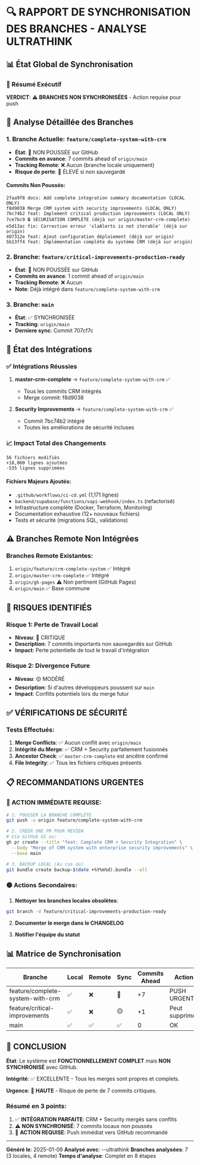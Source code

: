 # 🔍 RAPPORT DE SYNCHRONISATION DES BRANCHES - ANALYSE ULTRATHINK

## 📊 État Global de Synchronisation

### 🎯 Résumé Exécutif
**VERDICT**: ⚠️ **BRANCHES NON SYNCHRONISÉES** - Action requise pour push

## 🌿 Analyse Détaillée des Branches

### 1. Branche Actuelle: `feature/complete-system-with-crm`
- **État**: 🔴 NON POUSSÉE sur GitHub
- **Commits en avance**: 7 commits ahead of `origin/main`
- **Tracking Remote**: ❌ Aucun (branche locale uniquement)
- **Risque de perte**: 🚨 ÉLEVÉ si non sauvegardé

#### Commits Non Poussés:
```
2faa9f8 docs: Add complete integration summary documentation (LOCAL ONLY)
f8d9038 Merge CRM system with security improvements (LOCAL ONLY)
7bc74b2 feat: Implement critical production improvements (LOCAL ONLY)
7ce7bc9 🔒 SÉCURISATION COMPLÈTE (déjà sur origin/master-crm-complete)
e5d13ac fix: Correction erreur 'slaAlerts is not iterable' (déjà sur origin)
407312e feat: Ajout configuration déploiement (déjà sur origin)
5b13ff4 feat: Implémentation complète du système CRM (déjà sur origin)
```

### 2. Branche: `feature/critical-improvements-production-ready`
- **État**: 🔴 NON POUSSÉE sur GitHub
- **Commits en avance**: 1 commit ahead of `origin/main`
- **Tracking Remote**: ❌ Aucun
- **Note**: Déjà intégré dans `feature/complete-system-with-crm`

### 3. Branche: `main`
- **État**: ✅ SYNCHRONISÉE
- **Tracking**: `origin/main`
- **Derniere sync**: Commit 707cf7c

## 🔄 État des Intégrations

### ✅ Intégrations Réussies
1. **master-crm-complete** → `feature/complete-system-with-crm` ✅
   - Tous les commits CRM intégrés
   - Merge commit: f8d9038
   
2. **Security Improvements** → `feature/complete-system-with-crm` ✅
   - Commit 7bc74b2 intégré
   - Toutes les améliorations de sécurité incluses

### 📈 Impact Total des Changements
```
56 fichiers modifiés
+18,060 lignes ajoutées
-535 lignes supprimées
```

#### Fichiers Majeurs Ajoutés:
- `.github/workflows/ci-cd.yml` (1,171 lignes)
- `backend/supabase/functions/vapi-webhook/index.ts` (refactorisé)
- Infrastructure complète (Docker, Terraform, Monitoring)
- Documentation exhaustive (12+ nouveaux fichiers)
- Tests et sécurité (migrations SQL, validations)

## ⚠️ Branches Remote Non Intégrées

### Branches Remote Existantes:
1. `origin/feature/crm-complete-system` ✅ Intégré
2. `origin/master-crm-complete` ✅ Intégré
3. `origin/gh-pages` ⚠️ Non pertinent (GitHub Pages)
4. `origin/main` ✅ Base commune

## 🚨 RISQUES IDENTIFIÉS

### Risque 1: Perte de Travail Local
- **Niveau**: 🔴 CRITIQUE
- **Description**: 7 commits importants non sauvegardés sur GitHub
- **Impact**: Perte potentielle de tout le travail d'intégration

### Risque 2: Divergence Future
- **Niveau**: 🟡 MODÉRÉ
- **Description**: Si d'autres développeurs poussent sur `main`
- **Impact**: Conflits potentiels lors du merge futur

## ✅ VÉRIFICATIONS DE SÉCURITÉ

### Tests Effectués:
1. **Merge Conflicts**: ✅ Aucun conflit avec `origin/main`
2. **Intégrité du Merge**: ✅ CRM + Security parfaitement fusionnés
3. **Ancestor Check**: ✅ `master-crm-complete` est ancêtre confirmé
4. **File Integrity**: ✅ Tous les fichiers critiques présents

## 📋 RECOMMANDATIONS URGENTES

### 🔴 ACTION IMMÉDIATE REQUISE:

```bash
# 1. POUSSER LA BRANCHE COMPLÈTE
git push -u origin feature/complete-system-with-crm

# 2. CRÉER UNE PR POUR REVIEW
# Via GitHub UI ou:
gh pr create --title "feat: Complete CRM + Security Integration" \
  --body "Merge of CRM system with enterprise security improvements" \
  --base main

# 3. BACKUP LOCAL (Au cas où)
git bundle create backup-$(date +%Y%m%d).bundle --all
```

### 🟡 Actions Secondaires:

1. **Nettoyer les branches locales obsolètes**:
```bash
git branch -d feature/critical-improvements-production-ready
```

2. **Documenter le merge dans le CHANGELOG**

3. **Notifier l'équipe du statut**

## 📊 Matrice de Synchronisation

| Branche | Local | Remote | Sync | Commits Ahead | Action |
|---------|-------|--------|------|---------------|--------|
| feature/complete-system-with-crm | ✅ | ❌ | 🔴 | +7 | PUSH URGENT |
| feature/critical-improvements | ✅ | ❌ | 🟡 | +1 | Peut supprimer |
| main | ✅ | ✅ | ✅ | 0 | OK |

## 🎯 CONCLUSION

**État**: Le système est **FONCTIONNELLEMENT COMPLET** mais **NON SYNCHRONISÉ** avec GitHub.

**Intégrité**: ✅ EXCELLENTE - Tous les merges sont propres et complets.

**Urgence**: 🔴 **HAUTE** - Risque de perte de 7 commits critiques.

### Résumé en 3 points:
1. ✅ **INTÉGRATION PARFAITE**: CRM + Security mergés sans conflits
2. ⚠️ **NON SYNCHRONISÉ**: 7 commits locaux non poussés
3. 🚨 **ACTION REQUISE**: Push immédiat vers GitHub recommandé

---

**Généré le**: 2025-01-09
**Analysé avec**: --ultrathink
**Branches analysées**: 7 (3 locales, 4 remote)
**Temps d'analyse**: Complet en 8 étapes